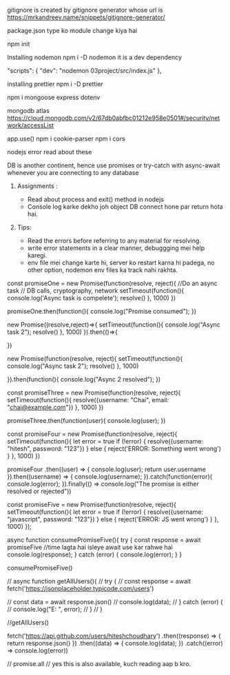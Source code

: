  gitignore is created by gitignore generator whose url is  https://mrkandreev.name/snippets/gitignore-generator/



 package.json type ko module change kiya hai


 npm init

 Installing nodemon
 npm i -D nodemon
 it is a dev dependency

  "scripts": {
    "dev": "nodemon 03project/src/index.js"
  },


  installing prettier
  npm i -D prettier
  

  npm i mongoose express dotenv

  mongodb atlas
  https://cloud.mongodb.com/v2/67db0abfbc01212e958e0501#/security/network/accessList
   
app.use()
npm i cookie-parser
   npm i cors

   nodejs error  read about these

   

DB is another continent, hence use promises or try-catch with async-await whenever you are connecting to any database

1. Assignments : 
    - Read about process and exit() method in nodejs
    - Console log karke dekho joh object DB connect hone par return hota hai.

2. Tips: 
    - Read the errors before referring to any material for resolving.
    - write error statements in a clear manner, debuggging mei help karegi.
    - env file mei change karte hi, server ko restart karna hi padega, no other option, nodemon env files ka track nahi rakhta.

const promiseOne = new Promise(function(resolve, reject){
    //Do an async task
    // DB calls, cryptography, network
    setTimeout(function(){
        console.log('Async task is compelete');
        resolve()
    }, 1000)
})

promiseOne.then(function(){
    console.log("Promise consumed");
})

new Promise((resolve,reject)=>{
    setTimeout(function(){
        console.log("Async task 2");
        resolve()
    }, 1000)
}).then(()=>{
    
})

new Promise(function(resolve, reject){
    setTimeout(function(){
        console.log("Async task 2");
        resolve()
    }, 1000)

}).then(function(){
    console.log("Async 2 resolved");
})

const promiseThree = new Promise(function(resolve, reject){
    setTimeout(function(){
        resolve({username: "Chai", email: "chai@example.com"})
    }, 1000)
})

promiseThree.then(function(user){
    console.log(user);
})

const promiseFour = new Promise(function(resolve, reject){
    setTimeout(function(){
        let error = true
        if (!error) {
            resolve({username: "hitesh", password: "123"})
        } else {
            reject('ERROR: Something went wrong')
        }
    }, 1000)
})

 promiseFour
 .then((user) => {
    console.log(user);
    return user.username
}).then((username) => {
    console.log(username);
}).catch(function(error){
    console.log(error);
}).finally(() => console.log("The promise is either resolved or rejected"))



const promiseFive = new Promise(function(resolve, reject){
    setTimeout(function(){
        let error = true
        if (!error) {
            resolve({username: "javascript", password: "123"})
        } else {
            reject('ERROR: JS went wrong')
        }
    }, 1000)
});

async function consumePromiseFive(){
    try {
        const response = await promiseFive  //time lagta hai isleye await use kar rahwe hai
        console.log(response);
    } catch (error) {
        console.log(error);
    }
}

consumePromiseFive()

// async function getAllUsers(){
//     try {
//         const response = await fetch('https://jsonplaceholder.typicode.com/users')

//         const data = await response.json()
//         console.log(data);
//     } catch (error) {
//         console.log("E: ", error);
//     }
// }

//getAllUsers()

fetch('https://api.github.com/users/hiteshchoudhary')
.then((response) => {
    return response.json()
})
.then((data) => {
    console.log(data);
})
.catch((error) => console.log(error))

// promise.all
// yes this is also available, kuch reading aap b kro.